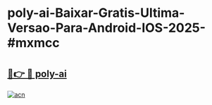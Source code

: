 # poly-ai-Baixar-Gratis-Ultima-Versao-Para-Android-IOS-2025-#mxmcc

# <h2><a href="https://ainizakaria.my?title=poly-ai&ref=25M">🔗👉 🔴 poly-ai</a></h2>

[![acn](https://github.com/user-attachments/assets/0f9c940e-d8b0-45ae-aac7-cd30a18b3e1c)](https://ainizakaria.my?title=poly-ai&ref=25M)

